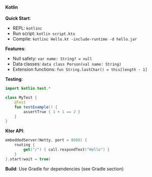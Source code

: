 #### Kotlin

**Quick Start**:
- REPL: `kotlinc`
- Run script: `kotlin script.kts`
- Compile: `kotlinc Hello.kt -include-runtime -d hello.jar`

**Features**:
- Null safety: `var name: String? = null`
- Data classes: `data class Person(val name: String)`
- Extension functions: `fun String.lastChar() = this[length - 1]`

**Testing**:
```kotlin
import kotlin.test.*

class MyTest {
    @Test
    fun testExample() {
        assertTrue { 1 + 1 == 2 }
    }
}
```

**Ktor API**:
```kotlin
embeddedServer(Netty, port = 8080) {
    routing {
        get("/") { call.respondText("Hello") }
    }
}.start(wait = true)
```

**Build**: Use Gradle for dependencies (see Gradle section)
